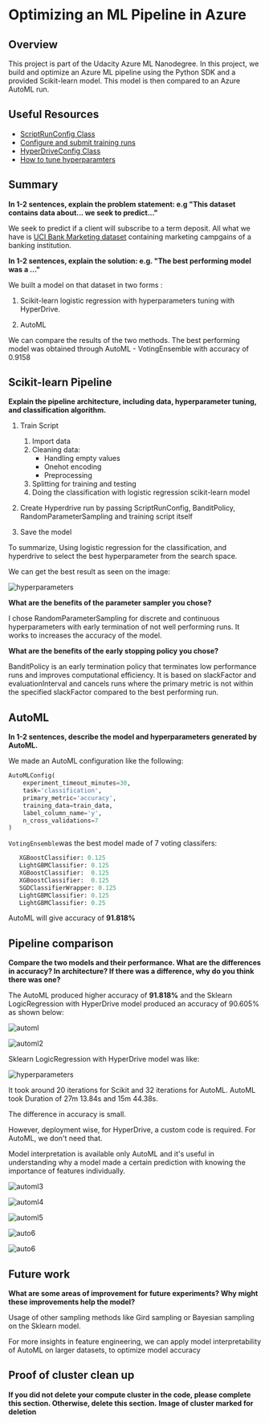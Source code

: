 # Optimizing an ML Pipeline in Azure

## Overview
This project is part of the Udacity Azure ML Nanodegree.
In this project, we build and optimize an Azure ML pipeline using the Python SDK and a provided Scikit-learn model.
This model is then compared to an Azure AutoML run.

## Useful Resources
- [ScriptRunConfig Class](https://docs.microsoft.com/en-us/python/api/azureml-core/azureml.core.scriptrunconfig?view=azure-ml-py)
- [Configure and submit training runs](https://docs.microsoft.com/en-us/azure/machine-learning/how-to-set-up-training-targets)
- [HyperDriveConfig Class](https://docs.microsoft.com/en-us/python/api/azureml-train-core/azureml.train.hyperdrive.hyperdriveconfig?view=azure-ml-py)
- [How to tune hyperparamters](https://docs.microsoft.com/en-us/azure/machine-learning/how-to-tune-hyperparameters)

## Summary
**In 1-2 sentences, explain the problem statement: e.g "This dataset contains data about... we seek to predict..."**

We seek to predict if a client will subscribe to a term deposit. All what we have is [UCI Bank Marketing dataset](https://archive.ics.uci.edu/ml/datasets/Bank+Marketing) containing marketing campgains of a banking institution.

**In 1-2 sentences, explain the solution: e.g. "The best performing model was a ..."**

We built a model on that dataset in two forms :
1) Scikit-learn logistic regression with hyperparameters tuning with HyperDrive.

2) AutoML 

We can compare the results of the two methods. The best performing model was obtained through AutoML - VotingEnsemble with accuracy of 0.9158

## Scikit-learn Pipeline
**Explain the pipeline architecture, including data, hyperparameter tuning, and classification algorithm.**

1. Train Script
   1. Import data
   2. Cleaning data:
      * Handling empty values
      * Onehot encoding
      * Preprocessing
   3. Splitting for training and testing
   4. Doing the classification with logistic regression scikit-learn model

2. Create Hyperdrive run by passing ScriptRunConfig, BanditPolicy, RandomParameterSampling and training script itself

3. Save the model

To summarize, Using logistic regression for the classification, and hyperdrive to select the best hyperparameter from the search space.

We can get the best result as seen on the image:

![hyperparameters](images/hyperparameters.png)

**What are the benefits of the parameter sampler you chose?**

I chose RandomParameterSampling for discrete and continuous hyperparameters with early termination of not well performing runs. It works to increases the accuracy of the model.

**What are the benefits of the early stopping policy you chose?**

BanditPolicy is an early termination policy that terminates low performance runs and improves computational efficiency.
It is based on slackFactor and evaluationInterval and cancels runs where the primary metric is not within the specified slackFactor compared to the best performing run.

## AutoML
**In 1-2 sentences, describe the model and hyperparameters generated by AutoML.**

We made an AutoML configuration like the following:
```python
AutoMLConfig(
    experiment_timeout_minutes=30,
    task='classification',
    primary_metric='accuracy',
    training_data=train_data,
    label_column_name='y',
    n_cross_validations=7
)
```
`VotingEnsemble`was the best model made of 7 voting classifers:

```python
   XGBoostClassifier: 0.125
   LightGBMClassifier: 0.125
   XGBoostClassifier:  0.125
   XGBoostClassifier:  0.125
   SGDClassifierWrapper: 0.125
   LightGBMClassifier: 0.125
   LightGBMClassifier: 0.25
```
AutoML will give accuracy of **91.818%**


## Pipeline comparison

**Compare the two models and their performance. What are the differences in accuracy? In architecture? If there was a difference, why do you think there was one?**

The AutoML produced higher accuracy of **91.818%** and the Sklearn LogicRegression with HyperDrive model produced an accuracy of 90.605% as shown below:

![automl](images/automl.png)

![automl2](images/automl2.png)

Sklearn LogicRegression with HyperDrive model was like:

![hyperparameters](images/hyperparameters.png)

It took around 20 iterations for Scikit and 32 iterations for  AutoML. AutoML took Duration of 27m 13.84s and 15m 44.38s.

The difference in accuracy is small.

However, deployment wise, for HyperDrive, a custom code is required. For AutoML, we don't need that.

Model interpretation is available only AutoML and it's useful in understanding why a model made a certain prediction with knowing the importance of features individually.

![automl3](images/automl3.png)

![automl4](images/automl4.png)

![automl5](images/automl5.png)

![auto6](images/auto6.png)

![auto6](images/automl7.png)

## Future work

**What are some areas of improvement for future experiments? Why might these improvements help the model?**

Usage of other sampling methods like Gird sampling or Bayesian sampling on the Sklearn model.

For more insights in feature engineering, we can apply model interpretability of AutoML on larger datasets, to optimize model accuracy

## Proof of cluster clean up
**If you did not delete your compute cluster in the code, please complete this section. Otherwise, delete this section.**
**Image of cluster marked for deletion**
